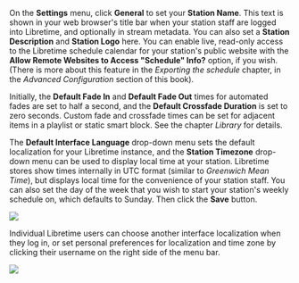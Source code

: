 On the <span style="font-weight: bold;">Settings</span> menu, click **General** to set your **Station Name**. This text is shown in your web browser's title bar when your station staff are logged into Libretime, and optionally in stream metadata. You can also set a **Station Description** and **Station Logo** here.
You can enable live, read-only access to the Libretime schedule calendar for your station's public website with the **Allow Remote Websites to Access "Schedule" Info?** option, if you wish. (There is more about this feature in the *Exporting the schedule* chapter, in the *Advanced Configuration* section of this book).

Initially, the **Default Fade In** and **Default Fade Out** times for automated fades are set to half a second, and the **Default Crossfade Duration** is set to zero seconds. Custom fade and crossfade times can be set for adjacent items in a playlist or static smart block. See the chapter *Library* for details.  

The **Default Interface Language** drop-down menu sets the default localization for your Libretime instance, and the **Station Timezone** drop-down menu can be used to display local time at your station. Libretime stores show times internally in UTC format (similar to *Greenwich Mean Time*), but displays local time for the convenience of your station staff. You can also set the day of the week that you wish to start your station's weekly schedule on, which defaults to Sunday. Then click the **Save** button.

![](static/Screenshot544-Preferences_250.png)

Individual Libretime users can choose another interface localization when they log in, or set personal preferences for localization and time zone by clicking their username on the right side of the menu bar.

![](static/Screenshot475-Edit_own_user_account.png)

